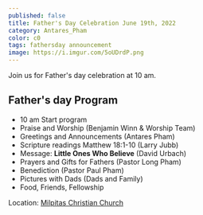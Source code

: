 ```yaml
---
published: false
title: Father's Day Celebration June 19th, 2022
category: Antares_Pham
color: c0
tags: fathersday announcement
image: https://i.imgur.com/5oUDrdP.png
---
```

Join us for Father's day celebration at 10 am.
<!--more-->
## Father's day Program

- 10 am Start program
- Praise and Worship (Benjamin Winn & Worship Team)
- Greetings and Announcements (Antares Pham)
- Scripture readings Matthew 18:1-10 (Larry Jubb)
- Message: **Little Ones Who Believe** (David Urbach)
- Prayers and Gifts for Fathers (Pastor Long Pham)
- Benediction (Pastor Paul Pham)
- Pictures with Dads (Dads and Family)
- Food, Friends, Fellowship

Location: [Milpitas Christian Church]

[Milpitas Christian Church]: https://goo.gl/maps/B6YeapsEG5Q5uBN7A
